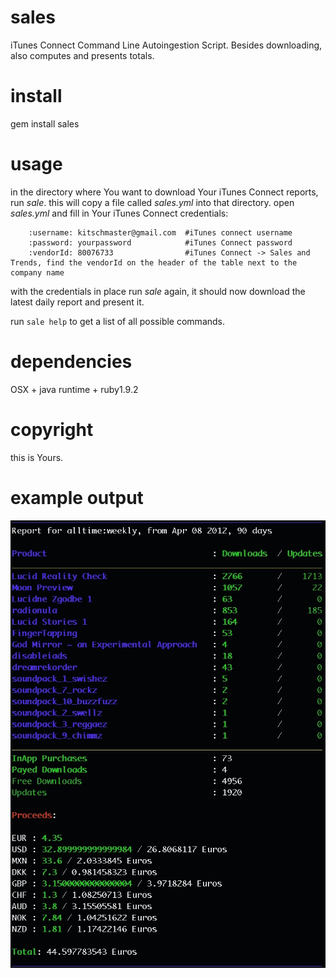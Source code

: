 sales
=====

iTunes Connect Command Line Autoingestion Script. Besides downloading, also computes and presents totals.

install
=======

gem install sales

usage
=====

in the directory where You want to download Your iTunes Connect reports, run _sale_. 
this will copy a file called _sales.yml_ into that directory. 
open _sales.yml_ and fill in Your iTunes Connect credentials: 

		:username: kitschmaster@gmail.com  #iTunes connect username
		:password: yourpassword            #iTunes Connect password
		:vendorId: 80076733                #iTunes Connect -> Sales and Trends, find the vendorId on the header of the table next to the company name 

with the credentials in place run _sale_ again, it should now download the latest daily report and present it.

run `sale help` to get a list of all possible commands.

dependencies
============

OSX + java runtime + ruby1.9.2

copyright
=========

this is Yours.

example output
==============

![kitschmaster_90days.jpg](kitschmaster_90days.jpg)